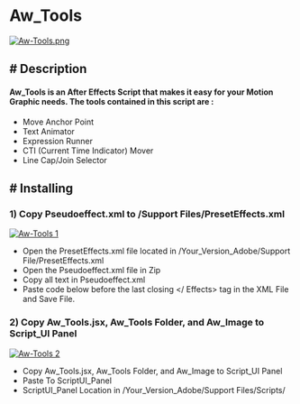 # Aw_Tools 

[![Aw-Tools.png](https://i.postimg.cc/Nfh1sVmz/Aw-Tools-1.png)](https://postimg.cc/5j3HpsPB)

## # Description

#### Aw_Tools is an After Effects Script that makes it easy for your Motion Graphic needs. The tools contained in this script are :
- Move Anchor Point
- Text Animator
- Expression Runner
- CTI (Current Time Indicator) Mover
- Line Cap/Join Selector

## # Installing
### 1) Copy Pseudoeffect.xml to /Support Files/PresetEffects.xml

[![Aw-Tools 1](https://i.postimg.cc/wMx2VgsW/Aw-Tools.gif)](https://postimg.cc/0M375gnm)

- Open the PresetEffects.xml file located in /Your_Version_Adobe/Support File/PresetEffects.xml
- Open the Pseudoeffect.xml file in Zip
- Copy all text in Pseudoeffect.xml
- Paste code below before the last closing </ Effects> tag in the XML File and Save File.

### 2) Copy Aw_Tools.jsx, Aw_Tools Folder, and Aw_Image to Script_UI Panel

[![Aw-Tools 2](https://i.postimg.cc/FshWhtDF/Aw-Tools-2.gif)](https://postimg.cc/V5HBFVx2)

- Copy Aw_Tools.jsx, Aw_Tools Folder, and Aw_Image to Script_UI Panel
- Paste To ScriptUI_Panel
- ScriptUI_Panel Location in /Your_Version_Adobe/Support Files/Scripts/



